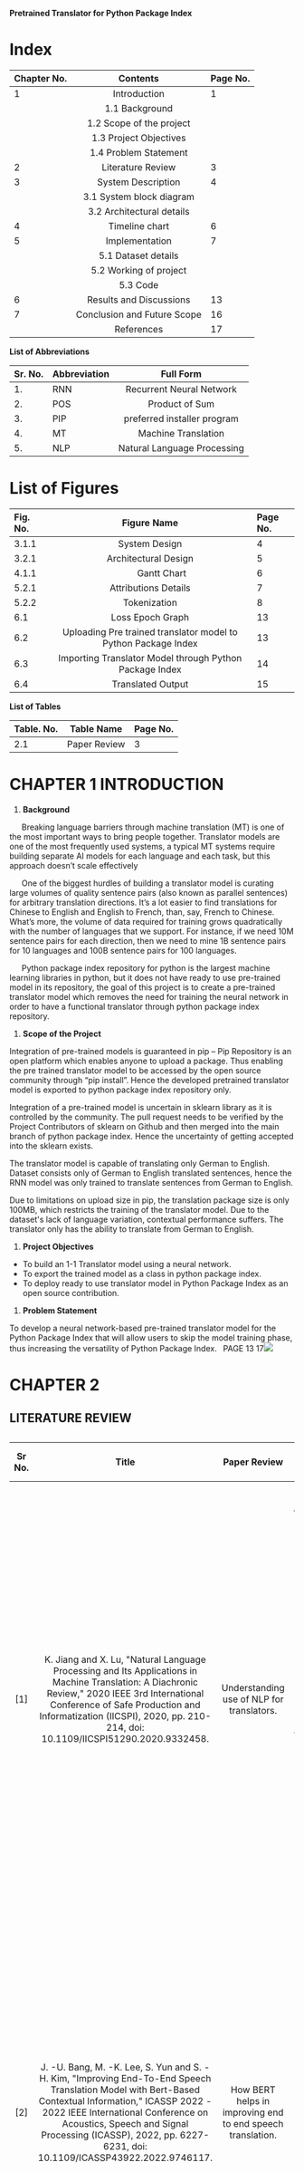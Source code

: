 ﻿


**Pretrained Translator for Python Package Index**


# **Index**



|**Chapter No.**|**Contents**|**Page No.**|
| :- | :-: | :- |
|1|Introduction|1|
||1.1 Background||
||1.2 Scope of the project||
||1.3 Project Objectives||
||1.4 Problem Statement||
|2|Literature Review|3|
|3|System Description|4|
||3.1 System block diagram||
||3.2 Architectural details||
|4|Timeline chart|6|
|5|Implementation|7|
||5.1 Dataset details||
||5.2 Working of project||
||5.3 Code||
|6|Results and Discussions|13|
|7|Conclusion and Future Scope|16|
||References|17|

**List of Abbreviations**



|**Sr. No.**|**Abbreviation**|**Full Form**|
| :- | :- | :-: |
|1.|RNN|Recurrent Neural Network|
|2.|POS|Product of Sum|
|3.|PIP|preferred installer program|
|4.|MT|Machine Translation|
|5.|NLP|Natural Language Processing|

# **List of Figures**



|**Fig. No.**|**Figure Name**|**Page No.**|
| :- | :-: | :- |
|3.1.1|System Design|4|
|3.2.1|Architectural Design|5|
|4.1.1|`     `Gantt Chart|6|
|5.2.1|Attributions Details|7|
|5.2.2|Tokenization|8|
|6.1|Loss Epoch Graph|13|
|6.2|Uploading Pre trained translator model to Python Package Index|13|
|6.3|Importing Translator Model through Python Package Index|14|
|6.4|Translated Output|15|

**List of Tables**



|**Table. No.**|**Table Name**|**Page No.**|
| :- | :-: | :- |
|2.1|Paper Review|3 |


# **CHAPTER 1 INTRODUCTION**

1. **Background**

`	`Breaking language barriers through machine translation (MT) is one of the most important ways to bring people together. Translator models are one of the most frequently used systems, a typical MT systems require building separate AI models for each language and each task, but this approach doesn’t scale effectively 

`	`One of the biggest hurdles of building a translator model is curating large volumes of quality sentence pairs (also known as parallel sentences) for arbitrary translation directions. It’s a lot easier to find translations for Chinese to English and English to French, than, say, French to Chinese. What’s more, the volume of data required for training grows quadratically with the number of languages that we support. For instance, if we need 10M sentence pairs for each direction, then we need to mine 1B sentence pairs for 10 languages and 100B sentence pairs for 100 languages. 

`	`Python package index repository for python is the largest machine learning libraries in python, but it does not have ready to use pre-trained model in its repository, the goal of this project is to create a pre-trained translator model which removes the need for training the neural network in order to have a functional translator through python package index repository.

1. **Scope of the Project**

Integration of pre-trained models is guaranteed in pip – Pip Repository is an open platform which enables anyone to upload a package. Thus enabling the pre trained translator model to be accessed by the open source community through “pip install”. Hence the developed pretrained translator model is exported to python package index repository only.

Integration of a pre-trained model is uncertain in sklearn library as it is controlled by the community. The pull request needs to be verified by the Project Contributors of sklearn on Github and then merged into the main branch of python package index. Hence the uncertainty of getting accepted into the sklearn exists.


The translator model is capable of translating only German to English. Dataset consists only of German to English translated sentences, hence the RNN model was only trained to translate sentences from German to English. 

Due to limitations on upload size in pip, the translation package size is only 100MB, which restricts the training of the translator model. Due to the dataset's lack of language variation, contextual performance suffers. The translator only has the ability to translate from German to English.


1. **Project Objectives**
- To build an 1-1 Translator model using a neural network.
- To export the trained model as a class in python package index.
- To deploy ready to use translator model in Python Package Index as an open source contribution.

1. **Problem Statement**

To develop a neural network-based pre-trained translator model for the Python Package Index that will allow users to skip the model training phase, thus increasing the versatility of Python Package Index.
` `PAGE 13
17![](Aspose.Words.794107e1-044c-40a2-b6bc-71444aa9bde3.002.png)
# **CHAPTER 2**

## **LITERATURE REVIEW**
##

|**Sr No.**|**Title**|**Paper Review**|**Research Gaps Identified**|
| :-: | :-: | :-: | :-: |
|[1]|K. Jiang and X. Lu, "Natural Language Processing and Its Applications in Machine Translation: A Diachronic Review," 2020 IEEE 3rd International Conference of Safe Production and Informatization (IICSPI), 2020, pp. 210-214, doi: 10.1109/IICSPI51290.2020.9332458.|Understanding use of NLP for translators.|<p>- The rapid advancements in natural language processing provides strong support for machine translation research. </p><p>- This paper reviews the history and progress of NLP research at home and abroad. </p><p>- The author also discusses the relationship between machine translation and human translation in the age of artificial intelligence, and visualizes the future prospect of machine translation.</p>|
|[2]|J. -U. Bang, M. -K. Lee, S. Yun and S. -H. Kim, "Improving End-To-End Speech Translation Model with Bert-Based Contextual Information," ICASSP 2022 - 2022 IEEE International Conference on Acoustics, Speech and Signal Processing (ICASSP), 2022, pp. 6227-6231, doi: 10.1109/ICASSP43922.2022.9746117.|How BERT helps in improving end to end speech translation.|<p>- Conventional end-to-end speech translation primarily designed to handle single utterances. </p><p>- This paper introduces a context encoder that extracts contextual information from previous translation results. </p><p>- Contextual information contributes to processing of unclearly spoken utterances as well as ambiguity caused by pronouns and homophones.</p>|
|[3]|M. Wolfel, M. Kolss, F. Kraft, J. Niehues, M. Paulik and A. Waibel, "Simultaneous machine translation of german lectures into english: Investigating research challenges for the future," 2008 IEEE Spoken Language Technology Workshop, 2008, pp. 233-236, doi: 10.1109/SLT.2008.4777883.|<p>Simultaneous machine translation of German lectures into English: Investigating research challenges for the future.</p><p></p>|<p>- A large vocabulary and strong variations in speaking style make lecture translation a challenging task. </p><p>- In many cases, human interpreters are prohibitively expensive or simply not available. </p><p>- We report our progress in building an end-to-end system and analyze its performance in terms of objective and subjective measures.</p>|
Table 2.1: Paper Review
# **CHAPTER 3**

**System Description**


1. **System block diagram**

![https://lh5.googleusercontent.com/HTH5bRaLhmG73g3\_RlaOQ9INz9yquTEw26kxmTkrtVdVA5gA3czkhZdOvEnCYt8w9utp\_l21XXZmkLgKWB4qE3QXE3vqHpEe86\_mK0322jmzZG6Z4HJJEaJUUVxo7z\_FR2x659g9C2MYf-Bb8plzvTANx3kxXczl0TTzTwpDOa\_mx\_\_SxZ4DPKf7oYk8IekceOyyKg](Aspose.Words.794107e1-044c-40a2-b6bc-71444aa9bde3.003.png)

Fig 3.1.1 System Design

The input sequence is split into a sequence of words which is fed into the RNN model to determine its context, meaning and determine its equivalent English word to form a meaningful English sentence. The spatial content of each individual frame is less significant than the temporal dynamics that connect the data whenever there is a succession of data. In a RNN the information cycles through a loop. When it makes a decision, it considers the current input and also what it has learned from the inputs it received previously.

RNNs are able to accurately forecast what will happen next because of their internal memory, which helps them to retain key details about the input they received. For sequential data such as time series, speech, text, financial data, audio, video, weather, and many more types, they are the algorithm of choice. Compared to other algorithms, recurrent neural networks can develop a far deeper grasp of a sequence and its environment.





1. **Architectural details**

![https://lh6.googleusercontent.com/LhivdBEUqWegvdGcQZc0Qe\_eXQ7I6JoaatU36o5OfkaBFTpMOfzDgvseX9gyriT8-XLVM1SIuC-vDAza8YQyTQ97QF06OjEifB3A1TY3PbnKe1XilNQFCjPkKSItcjjOQl9\_YXnVrrv\_6XCyZtXD4fHZnHVcPcQl5Teo1wAjj-HozobFkUciDUrZNSsm2CZmS8zaXg](Aspose.Words.794107e1-044c-40a2-b6bc-71444aa9bde3.004.png)

Figure 3.2.1 Architectural Design

The German sentence *“Det Hund ist glucklich”* is forwarded to encoder W. Encoder POS enables RNN to understand the context of the sentence. Hence the result of both the encoders is combined in order to determine the meaning of the sentence, before being decoded into its equivalent English sentence.



# **CHAPTER 4**

**TIMELINE CHART**

![](Aspose.Words.794107e1-044c-40a2-b6bc-71444aa9bde3.005.png)

Figure 4.1.1: Gantt chart

The figure 4.1.1 shows a Gantt chart which consists of 10 activities and 5 activity descriptors. It shows the progress and the completion percentage of each activity.
# **CHAPTER 5**

## **IMPLEMENTATION**

1. **Dataset Details**

The dataset has been extracted from *tatoeba.org.* The file was created on 22-09-2022. The dataset consists of German words and their respective English translations. The dataset also has 3 column heads and 1,50,000 rows containing sentence pairs of German-English words. To lower the number of errors, only sentences by native speakers and proofread sentences have been included. For the non-English language, the following (possibly wrong) assumptions have been made:

Assumption 1: Sentences written by native speakers can be trusted.

Assumption 2: Contributors to the Tatoeba Project are honest about what their native language is.

1. **Working of the project**

![https://cdn.discordapp.com/attachments/996807239027396675/1029424531196092446/unknown.png](Aspose.Words.794107e1-044c-40a2-b6bc-71444aa9bde3.006.png)

Figure 5.2.1: Attribution Details

The figure shows attribution details of the dataset used for developing the pertained translator model, it shows the english sentence and equivalent german sentence and the contribution details.

![https://cdn.discordapp.com/attachments/996807239027396675/1029424799119835136/unknown.png](Aspose.Words.794107e1-044c-40a2-b6bc-71444aa9bde3.007.png)

Figure 5.2.2: Tokenization

Tokenization is the process of tokenizing or splitting a string, text into a list of tokens. One can think of a token as parts like a word is a token in a sentence, and a sentence is a token in a paragraph. It significantly affects the remainder of the pipeline. Tokenization is the process of dividing unstructured data and natural language text into units of data that can be regarded as discrete pieces. One can directly utilize a document's token occurrences as a vector to represent the document. This instantly converts a text document or unstructured string into a numerical data format appropriate for machine learning. They can also be directly employed by a computer to initiate helpful answers and actions. They could also be employed as features in a machine learning pipeline to initiate more complicated actions or judgments.




# **CHAPTER 6**

**RESULTS AND DISCUSSIONS**


![https://cdn.discordapp.com/attachments/996807239027396675/1029425128142024734/unknown.png](Aspose.Words.794107e1-044c-40a2-b6bc-71444aa9bde3.008.png)

Figure 6.1: loss-epoch graph

The above graph is the representation between validation loss and train loss slopes. X-axis represents epoch and Y-axis represents value loss. It tells us that as the epoch keeps on increasing the loss decreases till it becomes stagnant after a stage. It follows the ex graph.

![](Aspose.Words.794107e1-044c-40a2-b6bc-71444aa9bde3.009.png)

Figure 6.2: Uploading Pre trained translator model to Python Package Index

The figure 6.2 shows the process of uploading the pre-trained translator model to python package index. After building the translator package into an archive file, the package is ready to be exported to the python package index. This is done via ‘python -m twine upload –repository pypi dist/\*’ which starts uploading distributions to upload.pypi.org. The package size is 86.8 MB.

![](Aspose.Words.794107e1-044c-40a2-b6bc-71444aa9bde3.010.png)

Figure 6.3: Importing Translator Model through Python Package Index

The figure 6.3 shows the command line interface running on an independent 3rd party system. This system is accessing the pre-trained translator model through python package index through the use of PIP command. The name of the pretrained translator model is called Ubersetzer which means translator in german. The model can be installed from anywhere in the world through the online repository of pip.


![https://cdn.discordapp.com/attachments/996807239027396675/1029425885801107477/unknown.png](Aspose.Words.794107e1-044c-40a2-b6bc-71444aa9bde3.011.png)

Figure 6.4: Translated Output

The figure 6.4 shows the translator output which is a comparison between the actual sentence and the predicted sentence. It shows the result of 15 random samples taken and tested against the translator model. The predicted column shows good contextual understanding of the english sentences but has limited performance when the sentences contain words which are outside the training vocabulary of the translator model. This can be further improved by increasing vocabulary variety in the dataset and increasing the training time of the translator model.
# **CHAPTER 7**

1. **Conclusion**

An encoder and decoder architecture with embedding and lstm layers was used to create a pre-trained translator model. This model was uploaded to the Python Package Index Repository, allowing for the use of a functional translator without the requirement to train a neural network.

This was done with the help of Tatoeba.org who provided the German to English sentence pairs. And with the help of RNN the translator model we were able to translate the German words to English. The project has been successfully added as a python package, which can be called using the PIP module. 

1. **Future Scope**

As the internet continues to spread throughout developing nations worldwide, translation services will eventually encompass more cultural backgrounds. The software must offer precise translations for less widely spoken dialects in addition to the top languages for translation. 

The RNN model accuracy can be significantly improved with higher quality databases, longer training period and a denser neural network. The current translator model is only capable of German to English translation which makes it unidirectional in nature, hence it can be further improved by making a bidirectional model.

Translator package size is limited to only 100MB due to restrictions in upload size in pip, which limits the training of the translator model. Contextual performance is negatively affected due to low vocabulary variety in the dataset. The translator is a one way translator, capable of translating only German to English.

Importing from python package index through PIP is the only way for accessing the pre-trained translator model from the internet, as integration into the main Sklearn branch in Github requires verification of pull requests from the Community Contributors/Admins. 



# **REFERENCES**
#
[1] K. Jiang and X. Lu, "Natural Language Processing and Its Applications in Machine Translation: A Diachronic Review," 2020 IEEE 3rd International Conference of Safe Production and Informatization (IICSPI), 2020, pp. 210-214, doi: 10.1109/IICSPI51290.2020.9332458.

[2] J. -U. Bang, M. -K. Lee, S. Yun and S. -H. Kim, "Improving End-To-End Speech Translation Model with Bert-Based Contextual Information," ICASSP 2022 - 2022 IEEE International Conference on Acoustics, Speech and Signal Processing (ICASSP), 2022, pp. 6227-6231, doi: 10.1109/ICASSP43922.2022.9746117.

[3] M. Wolfel, M. Kolss, F. Kraft, J. Niehues, M. Paulik and A. Waibel, "Simultaneous machine translation of german lectures into english: Investigating research challenges for the future," 2008 IEEE Spoken Language Technology Workshop, 2008, pp. 233-236, doi: 10.1109/SLT.2008.4777883.

[4] Stackoverflow, [online]. Available:

https://stackoverflow.com/questions/32839293/locally-modifying-a-python-library-sklearn-linux

(Accessed: August 08, 2022)
